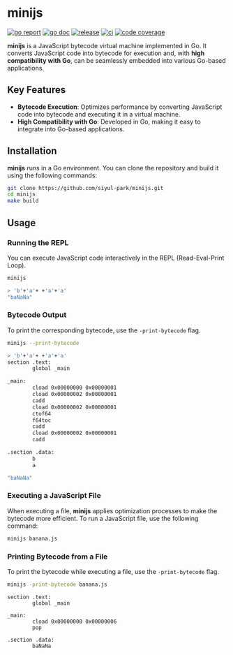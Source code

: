 # minijs

[![go report][go_report_img]][go_report_url]
[![go doc][go_doc_img]][go_doc_url]
[![release][repo_releases_img]][repo_releases_url]
[![ci][repo_ci_img]][repo_ci_url]
[![code coverage][go_code_coverage_img]][go_code_coverage_url]

**minijs** is a JavaScript bytecode virtual machine implemented in Go. It converts JavaScript code into bytecode for execution and, with **high compatibility with Go**, can be seamlessly embedded into various Go-based applications.

## **Key Features**

- **Bytecode Execution**: Optimizes performance by converting JavaScript code into bytecode and executing it in a virtual machine.
- **High Compatibility with Go**: Developed in Go, making it easy to integrate into Go-based applications.

## **Installation**

**minijs** runs in a Go environment. You can clone the repository and build it using the following commands:

```bash
git clone https://github.com/siyul-park/minijs.git  
cd minijs  
make build  
```

## **Usage**

### **Running the REPL**

You can execute JavaScript code interactively in the REPL (Read-Eval-Print Loop).

```bash
minijs  
```

```bash
> 'b'+'a'+ +'a'+'a'  
"baNaNa"  
```

### **Bytecode Output**

To print the corresponding bytecode, use the `-print-bytecode` flag.

```bash
minijs --print-bytecode  
```

```bash
> 'b'+'a'+ +'a'+'a'  
section .text:  
        global _main  

_main:  
        cload 0x00000000 0x00000001  
        cload 0x00000002 0x00000001  
        cadd  
        cload 0x00000002 0x00000001  
        ctof64  
        f64toc  
        cadd  
        cload 0x00000002 0x00000001  
        cadd  

.section .data:  
        b  
        a  

"baNaNa"  
```

### **Executing a JavaScript File**

When executing a file, **minijs** applies optimization processes to make the bytecode more efficient. To run a JavaScript file, use the following command:

```bash
minijs banana.js  
```

### **Printing Bytecode from a File**

To print the bytecode while executing a file, use the `-print-bytecode` flag.

```bash
minijs -print-bytecode banana.js  
```

```text
section .text:
        global _main

_main:
        cload 0x00000000 0x00000006
        pop

.section .data:
        baNaNa
```

<!-- Go -->

[go_download_url]: https://golang.org/dl/
[go_version_img]: https://img.shields.io/badge/Go-1.21+-00ADD8?style=for-the-badge&logo=go
[go_code_coverage_img]: https://codecov.io/gh/siyul-park/minijs/graph/badge.svg?token=quEl9AbBcW
[go_code_coverage_url]: https://codecov.io/gh/siyul-park/minijs
[go_report_img]: https://goreportcard.com/badge/github.com/siyul-park/minijs
[go_report_url]: https://goreportcard.com/report/github.com/siyul-park/minijs
[go_doc_img]: https://godoc.org/github.com/siyul-park/minijs?status.svg
[go_doc_url]: https://godoc.org/github.com/siyul-park/minijs

<!-- Repository -->

[repo_url]: https://github.com/siyul-park/minijs
[repo_issues_url]: https://github.com/siyul-park/minijs/issues
[repo_pull_request_url]: https://github.com/siyul-park/minijs/pulls
[repo_discussions_url]: https://github.com/siyul-park/minijs/discussions
[repo_releases_img]: https://img.shields.io/github/release/siyul-park/minijs.svg
[repo_releases_url]: https://github.com/siyul-park/minijs/releases
[repo_wiki_url]: https://github.com/siyul-park/minijs/wiki
[repo_wiki_img]: https://img.shields.io/badge/docs-wiki_page-blue?style=for-the-badge&logo=none
[repo_wiki_faq_url]: https://github.com/siyul-park/minijs/wiki/FAQ
[repo_ci_img]: https://github.com/siyul-park/minijs/actions/workflows/ci.yml/badge.svg
[repo_ci_url]: https://github.com/siyul-park/minijs/actions/workflows/ci.yml